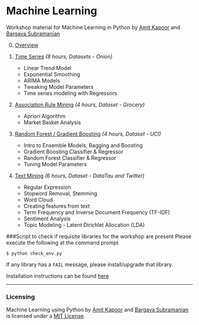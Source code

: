 # Machine Learning
Workshop material for Machine Learning in Python
by [Amit Kapoor](http://twitter.com/amitkaps) and [Bargava Subramanian](http://twitter.com/bargava)

0. [Overview](/overview.pdf)

1. [Time Series](/time_series) *(8 hours, Datasets - Onion)*
	- Linear Trend Model
	- Exponential Smoothing
	- ARIMA Models
	- Tweaking Model Parameters
	- Time series modeling with Regressors

2. [Association Rule Mining](/cf_mba) *(4 hours, Dataset - Grocery)*
	- Apriori Algorithm
	- Market Basket Analysis

3. [Random Forest / Gradient Boosting](/RF_GBM) *(4 hours, Dataset - UCI)*
	- Intro to Ensemble Models, Bagging and Boosting
	- Gradient Boosting Classifier & Regressor
	- Random Forest Classifier & Regressor
	- Tuning Model Parameters

4. [Text Mining](/text_mining) *(6 hours, Dataset - DataTau and Twitter)*
	- Regular Expression
	- Stopword Removal, Stemming
	- Word Cloud
	- Creating features from text
	- Term Frequency and Inverse Document Frequency (TF-IDF)
	- Sentiment Analysis
	- Topic Modeling - Latent Dirichlet Allocation (LDA)



###Script to check if requisite libraries for the workshop are present
Please execute the following at the command prompt

    $ python check_env.py

If any library has a `FAIL` message, please install/upgrade that library.

Installation instructions can be found [here](https://github.com/amitkaps/machine-learning/blob/master/installation_instructions.md)

---
### Licensing

Machine Learning using Python by <a href="https://twitter.com/amitkaps/">Amit Kapoor</a> and <a href="https://twitter.com/bargava/">Bargava Subramanian</a> is licensed under a <a rel="license" href="https://opensource.org/licenses/MIT">MIT License</a>.
